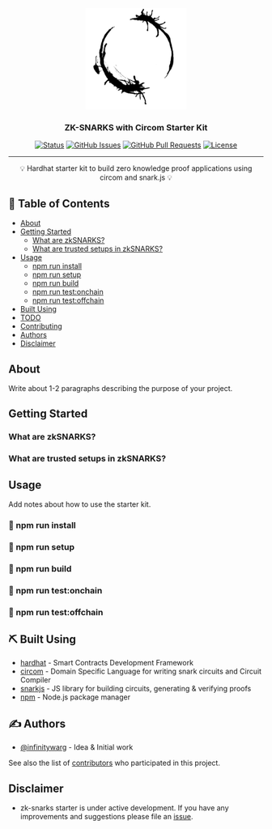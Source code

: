 <p align="center">
  <a href="" rel="noopener">
 <img width=200px height=200px src="images/arrival_louis_has_weapon.jpeg" alt="Project logo"></a>
</p>

<h3 align="center">ZK-SNARKS with Circom Starter Kit</h3>

<div align="center">

  [![Status](https://img.shields.io/badge/status-active-success.svg)]() 
  [![GitHub Issues](https://img.shields.io/github/issues/kylelobo/The-Documentation-Compendium.svg)](https://github.com/infinitywarg/zksnark-starter/issues)
  [![GitHub Pull Requests](https://img.shields.io/github/issues-pr/kylelobo/The-Documentation-Compendium.svg)](https://github.com/infinitywarg/zksnark-starter/pulls)
  [![License](https://img.shields.io/badge/license-MIT-blue.svg)](/LICENSE)

</div>

---

<p align="center"> 💡 Hardhat starter kit to build zero knowledge proof applications using circom and snark.js 💡 <br> </p>

## 📝 Table of Contents
- [About](#about)
- [Getting Started](#getting_started)
  - [What are zkSNARKS?](#zksnarks)
  - [What are trusted setups in zkSNARKS?](#trusted_setups)
- [Usage](#usage)
  - [npm run install](#install)
  - [npm run setup](#setup)
  - [npm run build](#build)
  - [npm run test:onchain](#test_onchain)
  - [npm run test:offchain](#test_offchain)
- [Built Using](#built_using)
- [TODO](../TODO.md)
- [Contributing](../CONTRIBUTING.md)
- [Authors](#authors)
- [Disclaimer](#disclaimer)

## About <a name = "about"></a>
Write about 1-2 paragraphs describing the purpose of your project.

## Getting Started <a name = "getting_started"></a>


### What are zkSNARKS? <a name = "zksnarks"></a>

### What are trusted setups in zkSNARKS? <a name = "trusted_setups"></a>


## Usage <a name="usage"></a>
Add notes about how to use the starter kit.

### 🧐 npm run install <a name = "install"></a>

### 🏁 npm run setup <a name = "setup"></a>

### 🔧 npm run build <a name = "build"></a>

### 🚀 npm run test:onchain <a name = "test_onchain"></a>

### 🎈 npm run test:offchain <a name = "test_offchain"></a>


## ⛏️ Built Using <a name = "built_using"></a>
- [hardhat](https://hardhat.org/tutorial) - Smart Contracts Development Framework
- [circom](https://docs.circom.io/) - Domain Specific Language for writing snark circuits and Circuit Compiler
- [snarkjs](https://github.com/iden3/snarkjs) - JS library for building circuits, generating & verifying proofs 
- [npm](https://www.npmjs.com/package/snarkjs) - Node.js package manager

## ✍️ Authors <a name = "authors"></a>
- [@infinitywarg](https://github.com/infinitywarg) - Idea & Initial work

See also the list of [contributors](https://github.com/infinitywarg/zksnark-starter/contributors) who participated in this project.

##  Disclaimer <a name = "disclaimer"></a>
- zk-snarks starter is under active development. If you have any improvements and suggestions please file an [issue](https://github.com/infinitywarg/zksnark-starter/issues/new).
